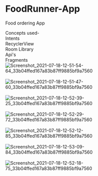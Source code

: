 # FoodRunner-App
Food ordering App

Concepts used-<br />
Intents<br />
RecyclerView<br />
Room Library<br />
Api's<br />
Fragments<br />
![Screenshot_2021-07-18-12-51-54-64_33b04ffed167a83b87ff9885bf9a7560](https://user-images.githubusercontent.com/55420383/126059403-a888dfbd-e9aa-443c-9b27-81a4034f687c.jpg) <br />
<br />
![Screenshot_2021-07-18-12-51-47-60_33b04ffed167a83b87ff9885bf9a7560](https://user-images.githubusercontent.com/55420383/126059412-5c7f5f55-cdaf-4150-8b33-5834fc7bcfd2.jpg)<br />
<br />
![Screenshot_2021-07-18-12-52-39-25_33b04ffed167a83b87ff9885bf9a7560](https://user-images.githubusercontent.com/55420383/126059422-12728011-42d1-4375-8aab-0418168e1eed.jpg)<br />
<br />
![Screenshot_2021-07-18-12-52-29-72_33b04ffed167a83b87ff9885bf9a7560](https://user-images.githubusercontent.com/55420383/126059427-ffd6302f-1566-489c-a8c9-2a4404aac29a.jpg)<br />
<br />
![Screenshot_2021-07-18-12-52-12-85_33b04ffed167a83b87ff9885bf9a7560](https://user-images.githubusercontent.com/55420383/126059430-37c9e471-a114-489b-8705-1b667b620137.jpg)<br />
<br />
![Screenshot_2021-07-18-12-53-09-84_33b04ffed167a83b87ff9885bf9a7560](https://user-images.githubusercontent.com/55420383/126059438-88222e23-6bad-48ff-8c99-f72f4845333f.jpg)<br />
<br />
![Screenshot_2021-07-18-12-52-18-75_33b04ffed167a83b87ff9885bf9a7560](https://user-images.githubusercontent.com/55420383/126059443-f8e77bf6-e1e8-43b7-aadc-1f7ae0af37d4.jpg)









